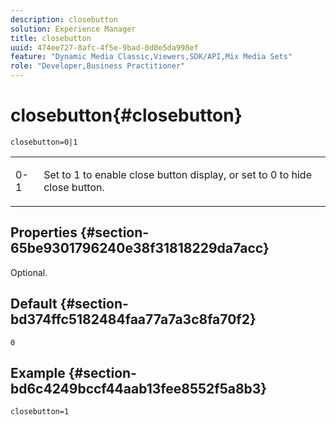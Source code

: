 ```yaml
---
description: closebutton
solution: Experience Manager
title: closebutton
uuid: 474ee727-8afc-4f5e-9bad-0d0e5da998ef
feature: "Dynamic Media Classic,Viewers,SDK/API,Mix Media Sets"
role: "Developer,Business Practitioner"
---
```


# closebutton{#closebutton}

 `closebutton=0|1`

<table id="table_9B98C97485DD4DEB8A6ECBCE8DF6B886"> 
 <tbody> 
  <tr> 
   <td colname="col1"> <p> <span class="codeph"> 0-1 </span> </p> </td> 
   <td colname="col2"> <p> Set to <span class="codeph"> 1</span> to enable close button display, or set to <span class="codeph"> 0</span> to hide close button. </p> </td> 
  </tr> 
 </tbody> 
</table>

## Properties {#section-65be9301796240e38f31818229da7acc}

Optional.

## Default {#section-bd374ffc5182484faa77a7a3c8fa70f2}

`0`

## Example {#section-bd6c4249bccf44aab13fee8552f5a8b3}

`closebutton=1` 
